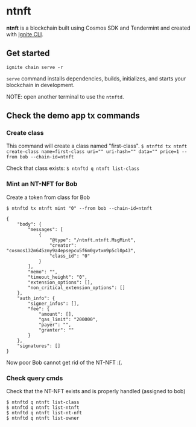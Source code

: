 # ntnft
**ntnft** is a blockchain built using Cosmos SDK and Tendermint and created with [Ignite CLI](https://ignite.com/cli).

## Get started

```
ignite chain serve -r
```

`serve` command installs dependencies, builds, initializes, and starts your blockchain in development.

NOTE: open another terminal to use the `ntnftd`.

## Check the demo app tx commands
### Create class

This command will create a class named "first-class".
`$ ntnftd tx ntnft create-class name=first-class uri="" uri-hash="" data="" price=1 --from bob --chain-id=ntnft`

Check that class exists:
`$ ntnftd q ntnft list-class`


### Mint an NT-NFT for Bob
Create a token from class for Bob
```
$ ntnftd tx ntnft mint "0" --from bob --chain-id=ntnft

{
	"body": {
		"messages": [
			{
				"@type": "/ntnft.ntnft.MsgMint",
				"creator": "cosmos132m645zmy9a4epsepcu5f6m0gvtxm9p5cl0p43",
				"class_id": "0"
			}
		],
		"memo": "",
		"timeout_height": "0",
		"extension_options": [],
		"non_critical_extension_options": []
	},
	"auth_info": {
		"signer_infos": [],
		"fee": {
			"amount": [],
			"gas_limit": "200000",
			"payer": "",
			"granter": ""
		}
	},
	"signatures": []
}
```

Now poor Bob cannot get rid of the NT-NFT :(.


### Check query cmds
Check that the NT-NFT exists and is properly handled (assigned to bob)

```
$ ntnftd q ntnft list-class
$ ntnftd q ntnft list-ntnft
$ ntnftd q ntnft list-nt-nft
$ ntnftd q ntnft list-owner
```
